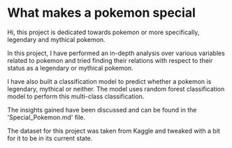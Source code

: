 # What makes a pokemon special

Hi, this project is dedicated towards pokemon or more specifically, legendary and mythical pokemon. 

In this project, I have performed an in-depth analysis over various variables related to pokemon and tried finding their relations with respect to their status as a legendary or mythical pokemon.

I have also built a classification model to predict whether a pokemon is legendary, mythical or neither. The model uses random forest classification model to perform this multi-class classification.

The insights gained have been discussed and can be found in the 'Special_Pokemon.md' file.

The dataset for this project was taken from Kaggle and tweaked with a bit for it to be in its current state.
